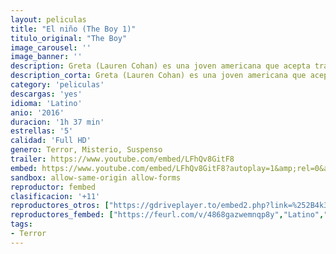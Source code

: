 ```yaml
---
layout: peliculas
title: "El niño (The Boy 1)"
titulo_original: "The Boy"
image_carousel: ''
image_banner: ''
description: Greta (Lauren Cohan) es una joven americana que acepta trabajar como niñera en Inglaterra huyendo de su pasado. Para su sorpresa, el niño al que tiene que cuidar es un muñeco a tamaño real. Además, en el cumplimiento de su trabajo tiene que seguir unas reglas muy estrictas. Cuando se queda sola, Greta desobedece las normas, lo que desencadena una serie de eventos perturbadores que le llevarán a convencerse de que el muñeco podría estar vivo.
description_corta: Greta (Lauren Cohan) es una joven americana que acepta trabajar como niñera en Inglaterra huyendo de su pasado. Para su sorpresa, el niño al que tiene que cuidar es un muñeco a tamaño real. Además, en el...
category: 'peliculas'
descargas: 'yes'
idioma: 'Latino'
anio: '2016'
duracion: '1h 37 min'
estrellas: '5'
calidad: 'Full HD'
genero: Terror, Misterio, Suspenso
trailer: https://www.youtube.com/embed/LFhQv8GitF8
embed: https://www.youtube.com/embed/LFhQv8GitF8?autoplay=1&amp;rel=0&amp;hd=1&border=0&wmode=opaque&enablejsapi=1&modestbranding=1&controls=1&showinfo=0
sandbox: allow-same-origin allow-forms
reproductor: fembed
clasificacion: '+11'
reproductores_otros: ["https://gdriveplayer.to/embed2.php?link=%252B4k3easrI7Zhu%252FRSziYIDQh840CHxMKuBZ8qquT4gak6ihRLlDWNhd15JBcrtuR7SRENWHCmyGkJ%252BqwGwpWtlxhNwuLsOn6ea%252FT5CJD3Qq1JnYtqztPodoYYrtimzJGLpmQEzHLxh%252BB7lahVOk8oKrFZsGTJPpqhj%252BfstmmaNZ1l2wpt8kkd1UwP2ct05%252Fu%252FI%253D","Latino","https://gdriveplayer.to/embed2.php?link=xv7rFChckW1NRUiAgGpLVA%252FyguXa4zsNr7GRIOnDtDm3bLq%252FKzOUtj%252Fii%252F25lzSqt5ZAYJkw6pePEVh8bt1L6yL%252BKFiUWUL4f%252BvAngmnBwKV%252BsmsojjhEPAC24ffL11sDzZcEmHiwQjGCi9ylA7ZjEj75wda4oTIos7lv2nvYTilPXQZtQq70YwQ2RXd9t%252Fndbxt3dBSsfnWQA0gs4K09f","Latino","https://pelishouse.com/plyr-io/?source=https%3A%2F%2Fcontent-na.drive.amazonaws.com%2Fcdproxy%2Fshare%2F25t5r3IDEc1z7RUEVtK4EChnAsRjNgrKBLLIhy3uE5%2Fnodes%2F7BoexEm1RQSYyRwn6TPtXg%3Fnonce%3D150F5gUlfUpRcNpHk48_qBGSm8Halrf2Q38S6zNWpsqMharahGCeGq6DJK9bHkh7&id=8618&type=mp4","Latino","https://movcloud.net/embed/gu-0F2scAgoM","Latino"]
reproductores_fembed: ["https://feurl.com/v/4868gazwemnqp8y","Latino","https://animekao.xyz/v/365y4tmj5nrp2gz","Latino","https://jplayer.club/v/11g5xij-218j6-3","Latino","https://www.fembed.com/v/zrj87fj2zm33m30","Latino"]
tags:
- Terror
---
```



 







